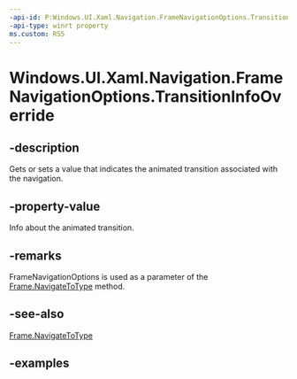 ```yaml
---
-api-id: P:Windows.UI.Xaml.Navigation.FrameNavigationOptions.TransitionInfoOverride
-api-type: winrt property
ms.custom: RS5
---
```


<!-- Property syntax.
public NavigationTransitionInfo TransitionInfoOverride { get;  set; }
-->

# Windows.UI.Xaml.Navigation.FrameNavigationOptions.TransitionInfoOverride

## -description

Gets or sets a value that indicates the animated transition associated with the navigation.

## -property-value

Info about the animated transition.

## -remarks

FrameNavigationOptions is used as a parameter of the [Frame.NavigateToType](../windows.ui.xaml.controls/frame_navigatetotype_853885036.md) method.

## -see-also

[Frame.NavigateToType](../windows.ui.xaml.controls/frame_navigatetotype_853885036.md)

## -examples

